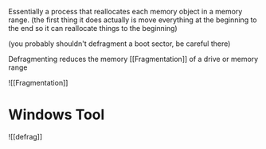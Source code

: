 Essentially a process that reallocates each memory object in a memory range.
(the first thing it does actually is move everything at the beginning to the end so it can reallocate things to the beginning)

(you probably shouldn't defragment a boot sector, be careful there)

Defragmenting reduces the memory [[Fragmentation]] of a drive or memory range

![[Fragmentation]]

# Windows Tool
![[defrag]]